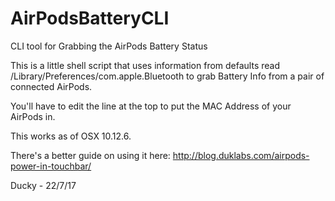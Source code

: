 # AirPodsBatteryCLI
CLI tool for Grabbing the AirPods Battery Status

This is a little shell script that uses information from defaults read /Library/Preferences/com.apple.Bluetooth to grab Battery Info from a pair of connected AirPods.

You'll have to edit the line at the top to put the MAC Address of your AirPods in.

This works as of OSX 10.12.6.

There's a better guide on using it here: http://blog.duklabs.com/airpods-power-in-touchbar/

Ducky - 22/7/17
